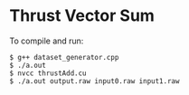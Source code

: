 # Thrust Vector Sum

To compile and run:
```
$ g++ dataset_generator.cpp
$ ./a.out
$ nvcc thrustAdd.cu
$ ./a.out output.raw input0.raw input1.raw
```